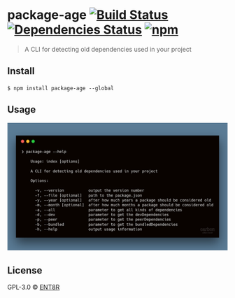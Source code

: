 # package-age [![Build Status](https://travis-ci.org/ENT8R/package-age.svg?branch=master)](https://travis-ci.org/ENT8R/package-age) [![Dependencies Status](https://david-dm.org/ent8r/package-age/status.svg)](https://david-dm.org/ent8r/package-age) [![npm](https://img.shields.io/npm/v/package-age.svg)](https://www.npmjs.com/package/package-age)


> A CLI for detecting old dependencies used in your project

## Install

```
$ npm install package-age --global
```

## Usage

<img src="carbon.png">

## License

GPL-3.0 © [ENT8R](https://github.com/ENT8R)
